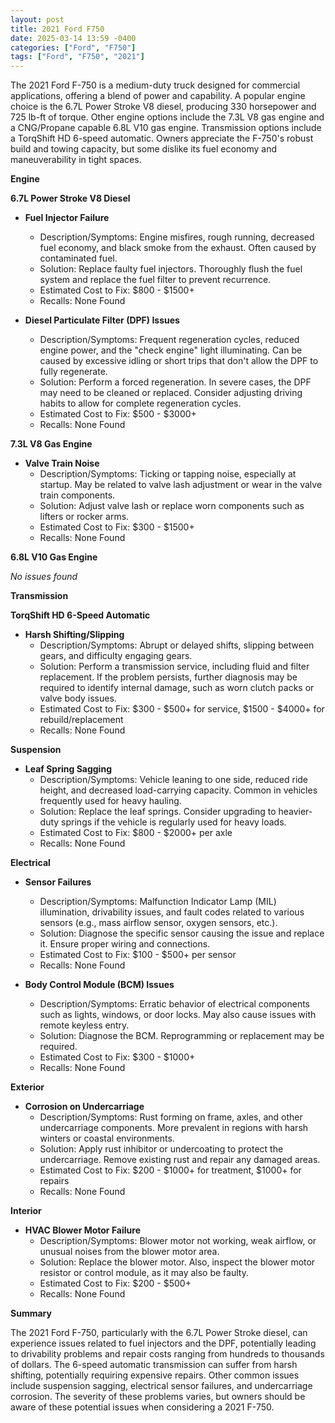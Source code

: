 ```yaml
---
layout: post
title: 2021 Ford F750
date: 2025-03-14 13:59 -0400
categories: ["Ford", "F750"]
tags: ["Ford", "F750", "2021"]
---
```

The 2021 Ford F-750 is a medium-duty truck designed for commercial applications, offering a blend of power and capability. A popular engine choice is the 6.7L Power Stroke V8 diesel, producing 330 horsepower and 725 lb-ft of torque. Other engine options include the 7.3L V8 gas engine and a CNG/Propane capable 6.8L V10 gas engine. Transmission options include a TorqShift HD 6-speed automatic. Owners appreciate the F-750's robust build and towing capacity, but some dislike its fuel economy and maneuverability in tight spaces.

**Engine**

**6.7L Power Stroke V8 Diesel**

* **Fuel Injector Failure**
    * Description/Symptoms: Engine misfires, rough running, decreased fuel economy, and black smoke from the exhaust. Often caused by contaminated fuel.
    * Solution: Replace faulty fuel injectors. Thoroughly flush the fuel system and replace the fuel filter to prevent recurrence.
    * Estimated Cost to Fix: $800 - $1500+
    * Recalls: None Found

* **Diesel Particulate Filter (DPF) Issues**
    * Description/Symptoms: Frequent regeneration cycles, reduced engine power, and the "check engine" light illuminating. Can be caused by excessive idling or short trips that don't allow the DPF to fully regenerate.
    * Solution: Perform a forced regeneration. In severe cases, the DPF may need to be cleaned or replaced. Consider adjusting driving habits to allow for complete regeneration cycles.
    * Estimated Cost to Fix: $500 - $3000+
    * Recalls: None Found

**7.3L V8 Gas Engine**

* **Valve Train Noise**
    * Description/Symptoms: Ticking or tapping noise, especially at startup. May be related to valve lash adjustment or wear in the valve train components.
    * Solution: Adjust valve lash or replace worn components such as lifters or rocker arms.
    * Estimated Cost to Fix: $300 - $1500+
    * Recalls: None Found

**6.8L V10 Gas Engine**

*No issues found*

**Transmission**

**TorqShift HD 6-Speed Automatic**

* **Harsh Shifting/Slipping**
    * Description/Symptoms: Abrupt or delayed shifts, slipping between gears, and difficulty engaging gears.
    * Solution: Perform a transmission service, including fluid and filter replacement. If the problem persists, further diagnosis may be required to identify internal damage, such as worn clutch packs or valve body issues.
    * Estimated Cost to Fix: $300 - $500+ for service, $1500 - $4000+ for rebuild/replacement
    * Recalls: None Found

**Suspension**

* **Leaf Spring Sagging**
    * Description/Symptoms: Vehicle leaning to one side, reduced ride height, and decreased load-carrying capacity. Common in vehicles frequently used for heavy hauling.
    * Solution: Replace the leaf springs. Consider upgrading to heavier-duty springs if the vehicle is regularly used for heavy loads.
    * Estimated Cost to Fix: $800 - $2000+ per axle
    * Recalls: None Found

**Electrical**

* **Sensor Failures**
    * Description/Symptoms: Malfunction Indicator Lamp (MIL) illumination, drivability issues, and fault codes related to various sensors (e.g., mass airflow sensor, oxygen sensors, etc.).
    * Solution: Diagnose the specific sensor causing the issue and replace it. Ensure proper wiring and connections.
    * Estimated Cost to Fix: $100 - $500+ per sensor
    * Recalls: None Found

* **Body Control Module (BCM) Issues**
    * Description/Symptoms: Erratic behavior of electrical components such as lights, windows, or door locks. May also cause issues with remote keyless entry.
    * Solution: Diagnose the BCM. Reprogramming or replacement may be required.
    * Estimated Cost to Fix: $300 - $1000+
    * Recalls: None Found

**Exterior**

* **Corrosion on Undercarriage**
    * Description/Symptoms: Rust forming on frame, axles, and other undercarriage components. More prevalent in regions with harsh winters or coastal environments.
    * Solution: Apply rust inhibitor or undercoating to protect the undercarriage. Remove existing rust and repair any damaged areas.
    * Estimated Cost to Fix: $200 - $1000+ for treatment, $1000+ for repairs
    * Recalls: None Found

**Interior**

* **HVAC Blower Motor Failure**
    * Description/Symptoms: Blower motor not working, weak airflow, or unusual noises from the blower motor area.
    * Solution: Replace the blower motor. Also, inspect the blower motor resistor or control module, as it may also be faulty.
    * Estimated Cost to Fix: $200 - $500+
    * Recalls: None Found

**Summary**

The 2021 Ford F-750, particularly with the 6.7L Power Stroke diesel, can experience issues related to fuel injectors and the DPF, potentially leading to drivability problems and repair costs ranging from hundreds to thousands of dollars. The 6-speed automatic transmission can suffer from harsh shifting, potentially requiring expensive repairs. Other common issues include suspension sagging, electrical sensor failures, and undercarriage corrosion. The severity of these problems varies, but owners should be aware of these potential issues when considering a 2021 F-750.

